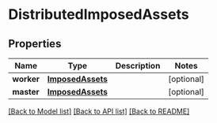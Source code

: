 # DistributedImposedAssets

## Properties
Name | Type | Description | Notes
------------ | ------------- | ------------- | -------------
**worker** | [**ImposedAssets**](ImposedAssets.md) |  | [optional] 
**master** | [**ImposedAssets**](ImposedAssets.md) |  | [optional] 

[[Back to Model list]](../README.md#documentation-for-models) [[Back to API list]](../README.md#documentation-for-api-endpoints) [[Back to README]](../README.md)

